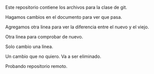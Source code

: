 Este repositorio contiene los archivos para la clase de git.

Hagamos cambios en el documento para ver que pasa.

Agregamos otra linea para ver la diferencia entre el nuevo y el viejo.

Otra linea para comprobar de nuevo.

Solo cambio una linea.

Un cambio que no quiero. Va a ser eliminado.

Probando repositorio remoto.